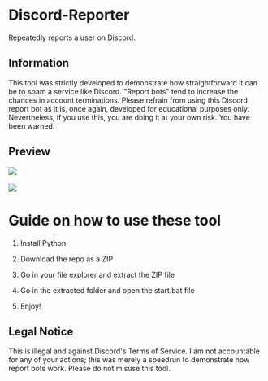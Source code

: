# Discord-Reporter   
Repeatedly reports a user on Discord. 
  
## Information  
This tool was strictly developed to demonstrate how straightforward it can be to spam a service like Discord. "Report bots" tend to increase the chances in account terminations. Please refrain from using this Discord report bot as it is, once again, developed for educational purposes only. Nevertheless, if you use this, you are doing it at your own risk. You have been warned.   
 
## Preview  
![](https://i.imgur.com/kGwdAd9.png)<br>   
![](https://i.imgur.com/9l4mtac.gif)    

# Guide on how to use these tool  
 
1. Install Python

2. Download the repo as a ZIP  
   
3. Go in your file explorer and extract the ZIP file  
    
4. Go in the extracted folder and open the start.bat file 
  
5. Enjoy!   
 
## Legal Notice  
This is illegal and against Discord's Terms of Service. I am not accountable for any of your actions; this was merely a speedrun to demonstrate how report bots work. Please do not misuse this tool.   